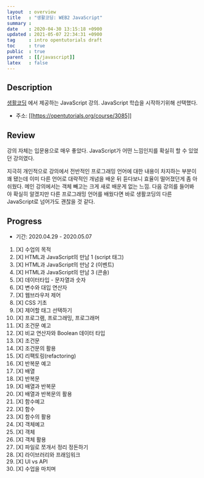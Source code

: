 ```yaml
---
layout  : overview
title   : "생활코딩: WEB2 JavaScript"
summary : 
date    : 2020-04-30 13:15:18 +0900
updated : 2021-05-07 22:34:31 +0900
tag     : intro opentutorials draft
toc     : true
public  : true
parent  : [[/javascript]]
latex   : false
---
```


## Description

[생활코딩](https://opentutorials.org/course/1) 에서 제공하는 JavaScript 강의. JavaScript 학습을 시작하기위해 선택했다.

* 주소: [[https://opentutorials.org/course/3085]]

## Review

강의 자체는 입문용으로 매우 좋았다. JavaScript가 어떤 느낌인지를 확실히 할 수 있었던 강의였다.

지극히 개인적으로 강의에서 전반적인 프로그래밍 언어에 대한 내용이 차지하는 부분이 꽤 됐는데 이미 다른 언어로 대략적인 개념을 배운 뒤 듣다보니 효율이 떨어졌던게 좀 아쉬웠다. 메인 강의에서는 객체 빼고는 크게 새로 배운게 없는 느낌. 다음 강의를 들어봐야 확실히 알겠지만 다른 프로그래밍 언어를 배웠다면 바로 생활코딩의 다른 JavaScript로 넘어가도 괜찮을 것 같다.

## Progress

* 기간: 2020.04.29 - 2020.05.07

1. [X] 수업의 목적
1. [X] HTML과 JavaScript의 만남 1 (script 태그)
1. [X] HTML과 JavaScript의 만남 2 (이벤트)
1. [X] HTML과 JavaScript의 만남 3 (콘솔)
1. [X] 데이터타입 - 문자열과 숫자
1. [X] 변수와 대입 연산자
1. [X] 웹브라우저 제어
1. [X] CSS 기초
1. [X] 제어할 태그 선택하기
1. [X] 프로그램, 프로그래밍, 프로그래머
1. [X] 조건문 예고
1. [X] 비교 연산자와 Boolean 데이터 타입
1. [X] 조건문
1. [X] 조건문의 활용
1. [X] 리팩토링(refactoring)
1. [X] 반복문 예고
1. [X] 배열
1. [X] 반복문
1. [X] 배열과 반복문
1. [X] 배열과 반복문의 활용
1. [X] 함수예고
1. [X] 함수
1. [X] 함수의 활용
1. [X] 객체예고
1. [X] 객체
1. [X] 객체 활용
1. [X] 파일로 쪼개서 정리 정돈하기
1. [X] 라이브러리와 프래임워크
1. [X] UI vs API
1. [X] 수업을 마치며
